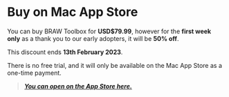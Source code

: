 # Buy on Mac App Store

You can buy BRAW Toolbox for **USD$79.99**, however for the **first week only** as a thank you to our early adopters, it will be **50% off**.

This discount ends **13th February 2023**.

There is no free trial, and it will only be available on the Mac App Store as a one-time payment.

> **_[You can open on the App Store here.](https://apps.apple.com/au/app/braw-toolbox/id6444061549?mt=12)_**